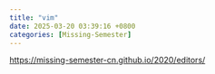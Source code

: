 ```yaml
---
title: "vim"
date: 2025-03-20 03:39:16 +0800
categories: [Missing-Semester]
---
```


https://missing-semester-cn.github.io/2020/editors/
